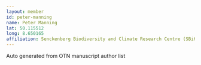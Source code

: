 ```yaml
---
layout: member
id: peter-manning
name: Peter Manning
lat: 50.115512
long: 8.650165
affiliation: Senckenberg Biodiversity and Climate Research Centre (SBiK-F), Frankfurt, Germany
---
```


Auto generated from OTN manuscript author list
